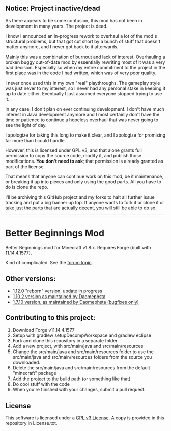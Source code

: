 ## Notice: Project inactive/dead

As there appears to be some confusion, this mod has not been in development in many years. The project is dead.

I know I announced an in-progress rework to overhaul a lot of the mod's structural problems, but that got cut short by a bunch of stuff that doesn't matter anymore, and I never got back to it afterwards.

Mainly this was a combination of burnout and lack of interest. Overhauling a broken buggy out-of-date mod by essentially rewriting most of it was a very bad decision. Especially so when my entire commitment to the project in the first place was in the code I had written, which was of very poor quality.

I never once used this in my own "real" playthroughs. The gameplay style was just never to my interest, so I never had any personal stake in keeping it up to date either. Eventually I just assumed everyone stopped trying to use it.

In any case, I don't plan on ever continuing development. I don't have much interest in Java development anymore and I most certainly don't have the time or patience to continue a hopeless overhaul that was never going to see the light of day.

I apologize for taking this long to make it clear, and I apologize for promising far more than I could handle.

However, this is licensed under GPL v3, and that alone grants full permission to copy the source code, modify it, and publish those modifications. **You don't need to ask**; that permission is already granted as part of the license.

That means that anyone can continue work on this mod, be it maintenance, or breaking it up into pieces and only using the good parts. All you have to do is clone the repo.

I'll be archiving this GitHub project and my forks to halt all further issue tracking and put a big banner up top. If anyone wants to fork it or clone it or take just the parts that are actually decent, you will still be able to do so.

---

Better Beginnings Mod
=====================

Better Beginnings mod for Minecraft v1.8.x. Requires Forge (built with 11.14.4.1577).

Kind of complicated. See the [forum topic](http://www.minecraftforum.net/forums/mapping-and-modding/minecraft-mods/wip-mods/2192122-betterbeginnings-mod).

Other versions:
---------------
* [1.12.0 "reborn" version, update in progress](https://github.com/einsteinsci/BetterBeginningsReborn)
* [1.10.2 version as maintained by Daomephsta](https://github.com/Leviathan143/betterbeginnings-MODIFIED)
* [1.7.10 version, as maintained by Daomephsta (bugfixes only)](https://github.com/Leviathan143/betterbeginnings-MC1.7)

Contributing to this project:
-----------------------------
1. Download Forge v11.14.4.1577
2. Setup with gradlew setupDecompWorkspace and gradlew eclipse
3. Fork and clone this repository in a separate folder
4. Add a new project, with src/main/java and src/main/resources
5. Change the src/main/java and src/main/resources folder to use the src/main/java and src/main/resources folders from the source you downloaded.
6. Delete the src/main/java and src/main/resources from the default "minecraft" package
7. Add the project to the build path (or something like that)
8. Do cool stuff with the code
9. When you're finished with your changes, submit a pull request.

License
-------
This software is licensed under a [GPL v3 License](http://www.gnu.org/copyleft/gpl.html). A copy is provided in this repository in License.txt.
